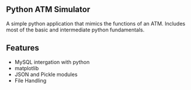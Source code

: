## Python ATM Simulator

A simple python application that mimics the functions of an ATM. Includes most of the basic and intermediate python fundamentals.


## Features

- MySQL intergation with python
- matplotlib
- JSON and Pickle modules
- File Handling







